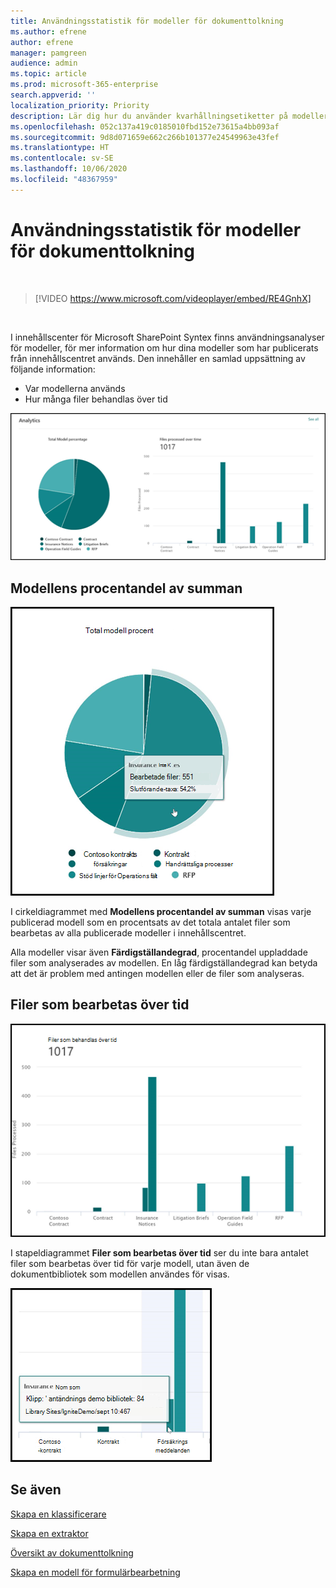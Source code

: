 ```yaml
---
title: Användningsstatistik för modeller för dokumenttolkning
ms.author: efrene
author: efrene
manager: pamgreen
audience: admin
ms.topic: article
ms.prod: microsoft-365-enterprise
search.appverid: ''
localization_priority: Priority
description: Lär dig hur du använder kvarhållningsetiketter på modeller för dokumenttolkning
ms.openlocfilehash: 052c137a419c0185010fbd152e73615a4bb093af
ms.sourcegitcommit: 9d8d071659e662c266b101377e24549963e43fef
ms.translationtype: HT
ms.contentlocale: sv-SE
ms.lasthandoff: 10/06/2020
ms.locfileid: "48367959"
---
```

# <a name="document-understanding-model-usage-analytics"></a>Användningsstatistik för modeller för dokumenttolkning

</br>

> [!VIDEO https://www.microsoft.com/videoplayer/embed/RE4GnhX]  

</br>


I innehållscenter för Microsoft SharePoint Syntex finns användningsanalyser för modeller, för mer information om hur dina modeller som har publicerats från innehållscentret används. Den innehåller en samlad uppsättning av följande information:

- Var modellerna används
- Hur många filer behandlas över tid

 ![Modellanalys](../media/content-understanding/model-analytics.png) </br>

## <a name="total-model-percentage"></a>Modellens procentandel av summan

   ![Modellens procentandel av summan](../media/content-understanding/total-model-percentage.png) </br>

I cirkeldiagrammet med **Modellens procentandel av summan** visas varje publicerad modell som en procentsats av det totala antalet filer som bearbetas av alla publicerade modeller i innehållscentret.

Alla modeller visar även **Färdigställandegrad**, procentandel uppladdade filer som analyserades av modellen. En låg färdigställandegrad kan betyda att det är problem med antingen modellen eller de filer som analyseras.

## <a name="files-processed-over-time"></a>Filer som bearbetas över tid

   ![Bearbetade filer](../media/content-understanding/files-processed-over-time.png) </br>

I stapeldiagrammet **Filer som bearbetas över tid** ser du inte bara antalet filer som bearbetas över tid för varje modell, utan även de dokumentbibliotek som modellen användes för visas.

   ![Stapeldiagram](../media/content-understanding/bar-chart-models.png) </br>

## <a name="see-also"></a>Se även
[Skapa en klassificerare](create-a-classifier.md)

[Skapa en extraktor](create-an-extractor.md)

[Översikt av dokumenttolkning](document-understanding-overview.md)

[Skapa en modell för formulärbearbetning](create-a-form-processing-model.md)  
